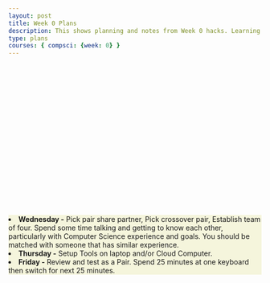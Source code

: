 ```yaml
---
layout: post
title: Week 0 Plans
description: This shows planning and notes from Week 0 hacks. Learning outcome. Installing Tools and showing usage of VSCode.
type: plans
courses: { compsci: {week: 0} }
---
```


<html>
   <head>
   </head>

   <body>
      <div style = "position:relative; left:0px; top:300px; background-color:beige;">
  <li><b>Wednesday -</b> Pick pair share partner, Pick crossover pair, Establish team of four. Spend some time talking and getting to know each other, particularly with Computer Science experience and goals. You should be matched with someone that has similar experience.</li>

  <li><b>Thursday -</b> Setup Tools on laptop and/or Cloud Computer.</li>
  
  <li><b>Friday -</b> Review and test as a Pair. Spend 25 minutes at one keyboard then switch for next 25 minutes.</li>
      </div>
   </body>
</html>
